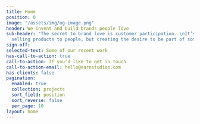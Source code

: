 ```yaml
---
title: Home
position: 0
image: "/assets/img/og-image.png"
header: We invent and build brands people love
sub-header: "The secret to brand love is customer participation. \nIt’s not just about
  selling products to people, but creating the desire to be part of something extraordinary"
sign-off:
selected-text: Some of our recent work
has-call-to-action: true
call-to-action: If you’d like to get in touch
call-to-action-email: hello@earnstudios.com
has-clients: false
pagination:
  enabled: true
  collection: projects
  sort_field: position
  sort_reverse: false
  per_page: 10
layout: home
---
```


